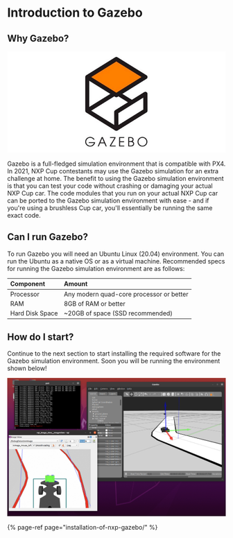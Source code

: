 # Introduction to Gazebo

## Why Gazebo?

![](../.gitbook/assets/image%20%2810%29.png)

Gazebo is a full-fledged simulation environment that is compatible with PX4. In 2021, NXP Cup contestants may use the Gazebo simulation for an extra challenge at home. The benefit to using the Gazebo simulation environment is that you can test your code without crashing or damaging your actual NXP Cup car. The code modules that you run on your actual NXP Cup car can be ported to the Gazebo simulation environment with ease - and if you're using a brushless Cup car, you'll essentially be running the same exact code.

## Can I run Gazebo?

To run Gazebo you will need an Ubuntu Linux \(20.04\) environment. You can run the Ubuntu as a native OS or as a virtual machine. Recommended specs for running the Gazebo simulation environment are as follows:

| Component | Amount |
| :--- | :--- |
| Processor | Any modern quad-core processor or better |
| RAM | 8GB of RAM or better |
| Hard Disk Space | ~20GB of space \(SSD recommended\) |

## How do I start?

Continue to the next section to start installing the required software for the Gazebo simulation environment. Soon you will be running the environment shown below!

![NXP Cup Car in Gazebo Simulation](../.gitbook/assets/image%20%2811%29.png)

{% page-ref page="installation-of-nxp-gazebo/" %}

